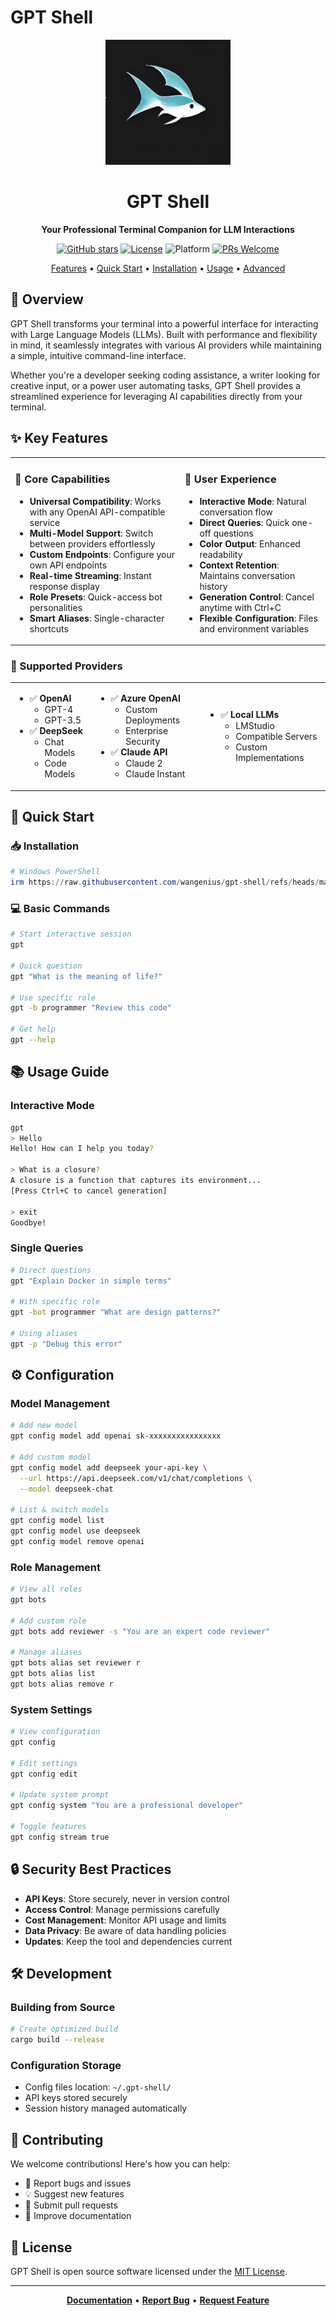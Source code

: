 # GPT Shell

<div align="center">
  
  <img src="assets/icon.png" alt="GPT Shell Logo" width="200">

  <h1>GPT Shell</h1>
  <p><strong>Your Professional Terminal Companion for LLM Interactions</strong></p>

  [![GitHub stars](https://img.shields.io/github/stars/wangenius/gpt-shell)](https://github.com/wangenius/gpt-shell/stargazers)
  [![License](https://img.shields.io/github/license/wangenius/gpt-shell)](https://github.com/wangenius/gpt-shell/blob/main/LICENSE)
  ![Platform](https://img.shields.io/badge/platform-windows%20%7C%20macos%20%7C%20linux-blue)
  [![PRs Welcome](https://img.shields.io/badge/PRs-welcome-brightgreen.svg)](https://github.com/wangenius/gpt-shell/pulls)

  <p align="center">
    <a href="#-key-features">Features</a> •
    <a href="#-quick-start">Quick Start</a> •
    <a href="#-installation">Installation</a> •
    <a href="#-usage">Usage</a> •
    <a href="#-advanced">Advanced</a>
  </p>

</div>

## 🌟 Overview

GPT Shell transforms your terminal into a powerful interface for interacting with Large Language Models (LLMs). Built with performance and flexibility in mind, it seamlessly integrates with various AI providers while maintaining a simple, intuitive command-line interface.

Whether you're a developer seeking coding assistance, a writer looking for creative input, or a power user automating tasks, GPT Shell provides a streamlined experience for leveraging AI capabilities directly from your terminal.

## ✨ Key Features

<table>
<tr>
<td>

### 🔌 Core Capabilities
- **Universal Compatibility**: Works with any OpenAI API-compatible service
- **Multi-Model Support**: Switch between providers effortlessly
- **Custom Endpoints**: Configure your own API endpoints
- **Real-time Streaming**: Instant response display
- **Role Presets**: Quick-access bot personalities
- **Smart Aliases**: Single-character shortcuts

</td>
<td>

### 🎯 User Experience
- **Interactive Mode**: Natural conversation flow
- **Direct Queries**: Quick one-off questions
- **Color Output**: Enhanced readability
- **Context Retention**: Maintains conversation history
- **Generation Control**: Cancel anytime with Ctrl+C
- **Flexible Configuration**: Files and environment variables

</td>
</tr>
</table>

### 🤖 Supported Providers

<table>
<tr>
<td>
  
- ✅ **OpenAI**
  - GPT-4
  - GPT-3.5
- ✅ **DeepSeek**
  - Chat Models
  - Code Models

</td>
<td>

- ✅ **Azure OpenAI**
  - Custom Deployments
  - Enterprise Security
- ✅ **Claude API**
  - Claude 2
  - Claude Instant

</td>
<td>

- ✅ **Local LLMs**
  - LMStudio
  - Compatible Servers
  - Custom Implementations

</td>
</tr>
</table>

## 🚀 Quick Start

### 📥 Installation

```powershell
# Windows PowerShell
irm https://raw.githubusercontent.com/wangenius/gpt-shell/refs/heads/master/install.ps1 | iex
```

### 💻 Basic Commands

```bash
# Start interactive session
gpt

# Quick question
gpt "What is the meaning of life?"

# Use specific role
gpt -b programmer "Review this code"

# Get help
gpt --help
```

## 📚 Usage Guide

### Interactive Mode
```bash
gpt
> Hello
Hello! How can I help you today?

> What is a closure?
A closure is a function that captures its environment...
[Press Ctrl+C to cancel generation]

> exit
Goodbye!
```

### Single Queries
```bash
# Direct questions
gpt "Explain Docker in simple terms"

# With specific role
gpt -bot programmer "What are design patterns?"

# Using aliases
gpt -p "Debug this error"
```

## ⚙️ Configuration

### Model Management
```bash
# Add new model
gpt config model add openai sk-xxxxxxxxxxxxxxxx

# Add custom model
gpt config model add deepseek your-api-key \
  --url https://api.deepseek.com/v1/chat/completions \
  --model deepseek-chat

# List & switch models
gpt config model list
gpt config model use deepseek
gpt config model remove openai
```

### Role Management
```bash
# View all roles
gpt bots

# Add custom role
gpt bots add reviewer -s "You are an expert code reviewer"

# Manage aliases
gpt bots alias set reviewer r
gpt bots alias list
gpt bots alias remove r
```

### System Settings
```bash
# View configuration
gpt config

# Edit settings
gpt config edit

# Update system prompt
gpt config system "You are a professional developer"

# Toggle features
gpt config stream true
```

## 🔒 Security Best Practices

- **API Keys**: Store securely, never in version control
- **Access Control**: Manage permissions carefully
- **Cost Management**: Monitor API usage and limits
- **Data Privacy**: Be aware of data handling policies
- **Updates**: Keep the tool and dependencies current

## 🛠️ Development

### Building from Source
```bash
# Create optimized build
cargo build --release
```

### Configuration Storage
- Config files location: `~/.gpt-shell/`
- API keys stored securely
- Session history managed automatically

## 🤝 Contributing

We welcome contributions! Here's how you can help:

- 🐛 Report bugs and issues
- 💡 Suggest new features
- 🔧 Submit pull requests
- 📖 Improve documentation

## 📄 License

GPT Shell is open source software licensed under the [MIT License](LICENSE).

---

<div align="center">
  
**[Documentation](https://github.com/wangenius/gpt-shell/wiki)** • 
**[Report Bug](https://github.com/wangenius/gpt-shell/issues)** • 
**[Request Feature](https://github.com/wangenius/gpt-shell/issues)**

</div>
